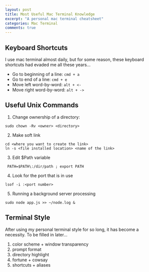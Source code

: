 ```yaml
---
layout: post
title: Most Useful Mac Terminal Knowledge
excerpt: "A personal mac terminal cheatsheet"
categories: Mac Terminal
comments: true
---
```


## Keyboard Shortcuts

I use mac terminal almost daily, but for some reason, these keyboard shortcuts had evaded me
all these years...

- Go to beginning of a line: ``` cmd + a ```
- Go to end of a line: ``` cmd + e ```
- Move left word-by-word: ``` alt + <- ```
- Move right word-by-word: ``` alt + -> ```

## Useful Unix Commands

1. Change ownership of a directory:
```
sudo chown -Rv <owner> <directory>
```
2. Make soft link
```
cd <where you want to create the link>
ln -s <file installed location> <name of the link>
```

3. Edit $Path variable
```
 PATH=$PATH\:/dir/path ; export PATH
```

4. Look for the port that is in use
```
lsof -i :<port number>
```

5. Running a background server processing
```
sudo node app.js >> ~/node.log &
```

## Terminal Style

After using my personal terminal style for so long, it has become a necessity.
To be filled in later...

1. color scheme + window transparency
2. prompt format
3. directory highlight
4. fortune + cowsay
5. shortcuts + aliases
